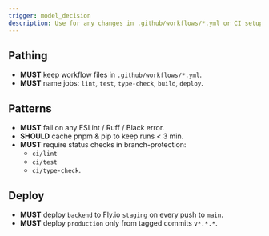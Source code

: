 ```yaml
---
trigger: model_decision
description: Use for any changes in .github/workflows/*.yml or CI setup: lint, test, type-check, deploy steps, cache tuning, status checks, or branch-protection rules.
---
```


## Pathing
* **MUST** keep workflow files in `.github/workflows/*.yml`.
* **MUST** name jobs: `lint`, `test`, `type-check`, `build`, `deploy`.

## Patterns
* **MUST** fail on any ESLint / Ruff / Black error.
* **SHOULD** cache pnpm & pip to keep runs < 3 min.
* **MUST** require status checks in branch-protection:
  - `ci/lint`
  - `ci/test`
  - `ci/type-check`.

## Deploy
* **MUST** deploy `backend` to Fly.io `staging` on every push to `main`.
* **MUST** deploy `production` only from tagged commits `v*.*.*`.